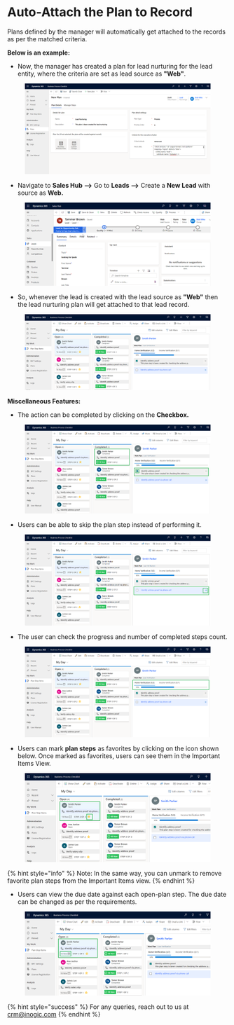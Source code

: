 # Auto-Attach the Plan to Record

Plans defined by the manager will automatically get attached to the records as per the matched criteria.

**Below is an example:**

* Now, the manager has created a plan for lead nurturing for the lead entity, where the criteria are set as lead source as **"Web"**.

<figure><img src="../../../.gitbook/assets/Auto Attach the Plan to Record new 1.png" alt=""><figcaption></figcaption></figure>

* Navigate to **Sales Hub -->** Go to **Leads -->** Create a **New Lead** with source as **Web.**

<figure><img src="../../../.gitbook/assets/Auto Attach the Plan to Record new 3.png" alt=""><figcaption></figcaption></figure>

* So, whenever the lead is created with the lead source as **"Web"** then the lead nurturing plan will get attached to that lead record.

<figure><img src="../../../.gitbook/assets/Auto attach plan to record.png" alt=""><figcaption></figcaption></figure>

**Miscellaneous Features:**&#x20;

* The action can be completed by clicking on the **Checkbox.**

<figure><img src="../../../.gitbook/assets/Check to complete action.png" alt=""><figcaption></figcaption></figure>

* Users can be able to skip the plan step instead of performing it.

<figure><img src="../../../.gitbook/assets/skip plan step action.png" alt=""><figcaption></figcaption></figure>

* The user can check the progress and number of completed steps count.

<figure><img src="../../../.gitbook/assets/Auto attach plan to record - Copy.png" alt=""><figcaption></figcaption></figure>

* Users can mark **plan steps** as favorites by clicking on the icon shown below. Once marked as favorites, users can see them in the Important Items View.

<figure><img src="../../../.gitbook/assets/Favorite.png" alt=""><figcaption></figcaption></figure>

{% hint style="info" %}
Note: In the same way, you can unmark to remove favorite plan steps from the Important Items view.
{% endhint %}

* Users can view the due date against each open-plan step. The due date can be changed as per the requirements.

<figure><img src="../../../.gitbook/assets/due date.png" alt=""><figcaption></figcaption></figure>

{% hint style="success" %}
For any queries, reach out to us at [crm@inogic.com](mailto:crm@inogic.com)
{% endhint %}
